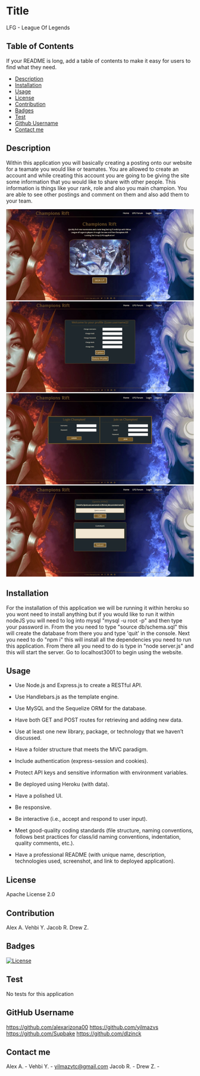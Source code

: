 # Title

LFG - League Of Legends

## Table of Contents

If your README is long, add a table of contents to make it easy for users to find what they need.

- [Description](#description)
- [Installation](installation)
- [Usage](#usage)
- [License](#license)
- [Contribution](#contribution)
- [Badges](#license)
- [Test](#test)
- [Github Username](#github%username)
- [Contact me](#contact%me)

## Description

Within this application you will basically creating a posting onto our website for a teamate you would like or teamates. You are allowed to create an account and while creating this account you are going to be giving the site some information that you would like to share with other people. This information is things like your rank, role and also you main champion. You are able to see other postings and comment on them and also add them to your team.

![](ss/1.jpg)
![](ss/2.jpg)
![](ss/3.jpg)
![](ss/4.jpg)

## Installation

For the installation of this application we will be running it within heroku so you wont need to install anything but if you would like to run it within nodeJS you will need to log into mysql "mysql -u root -p" and then type your password in. From the you need to type "source db/schema.sql" this will create the database from there you and type 'quit' in the console. Next you need to do "npm i" this will install all the dependencies you need to run this application. From there all you need to do is type in "node server.js" and this will start the server. Go to localhost3001 to begin using the website.

## Usage

- Use Node.js and Express.js to create a RESTful API.

- Use Handlebars.js as the template engine.

- Use MySQL and the Sequelize ORM for the database.

- Have both GET and POST routes for retrieving and adding new data.

- Use at least one new library, package, or technology that we haven’t discussed.

- Have a folder structure that meets the MVC paradigm.

- Include authentication (express-session and cookies).

- Protect API keys and sensitive information with environment variables.

- Be deployed using Heroku (with data).

- Have a polished UI.

- Be responsive.

- Be interactive (i.e., accept and respond to user input).

- Meet good-quality coding standards (file structure, naming conventions, follows best practices for class/id naming conventions, indentation, quality comments, etc.).

- Have a professional README (with unique name, description, technologies used, screenshot, and link to deployed application).

## License

Apache License 2.0

## Contribution

Alex A.
Vehbi Y.
Jacob R.
Drew Z.

## Badges

[![License](https://img.shields.io/badge/License-Apache_2.0-blue.svg)](https://opensource.org/licenses/Apache-2.0)

## Test

No tests for this application

## GitHub Username

https://github.com/alexarizona00
https://github.com/yilmazvs
https://github.com/Supbake
https://github.com/dlzinck

## Contact me

Alex A. -
Vehbi Y. - yilmazvtc@gmail.com
Jacob R. -
Drew Z. -
